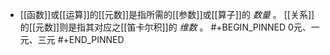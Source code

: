 - [[函数]]或[[运算]]的[[元数]]是指所需的[[参数]]或[[算子]]的 *数量* 。
  [[关系]]的[[元数]]则是指其对应之[[笛卡尔积]]的 *维数* 。
  #+BEGIN_PINNED
  0元、一元、三元
  #+END_PINNED